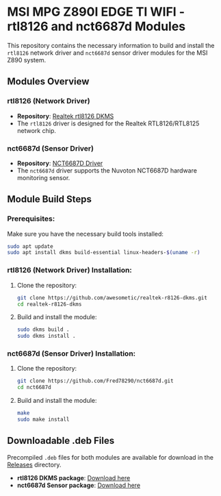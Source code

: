 # MSI MPG Z890I EDGE TI WIFI - rtl8126 and nct6687d Modules

This repository contains the necessary information to build and install the `rtl8126` network driver and `nct6687d` sensor driver modules for the MSI Z890 system.

## Modules Overview

### rtl8126 (Network Driver)
- **Repository**: [Realtek rtl8126 DKMS](https://github.com/awesometic/realtek-r8126-dkms)
- The `rtl8126` driver is designed for the Realtek RTL8126/RTL8125 network chip.

### nct6687d (Sensor Driver)
- **Repository**: [NCT6687D Driver](https://github.com/Fred78290/nct6687d)
- The `nct6687d` driver supports the Nuvoton NCT6687D hardware monitoring sensor.

## Module Build Steps

### Prerequisites:
Make sure you have the necessary build tools installed:
```bash
sudo apt update
sudo apt install dkms build-essential linux-headers-$(uname -r)
```

### rtl8126 (Network Driver) Installation:
1. Clone the repository:
    ```bash
    git clone https://github.com/awesometic/realtek-r8126-dkms.git
    cd realtek-r8126-dkms
    ```
2. Build and install the module:
    ```bash
    sudo dkms build .
    sudo dkms install .
    ```

### nct6687d (Sensor Driver) Installation:
1. Clone the repository:
    ```bash
    git clone https://github.com/Fred78290/nct6687d.git
    cd nct6687d
    ```
2. Build and install the module:
    ```bash
    make
    sudo make install
    ```

## Downloadable .deb Files

Precompiled `.deb` files for both modules are available for download in the [Releases](https://github.com/foonerd/z890/hardware/releases) directory.

- **rtl8126 DKMS package**: [Download here](https://github.com/foonerd/z890/raw/refs/heads/main/hardware/releases/realtek-r8126-dkms_10.014.01-1_amd64.deb)
- **nct6687d Sensor package**: [Download here](https://github.com/foonerd/z890/raw/refs/heads/main/hardware/releases/nct6687d-dkms_20241105-084624_all.deb)
